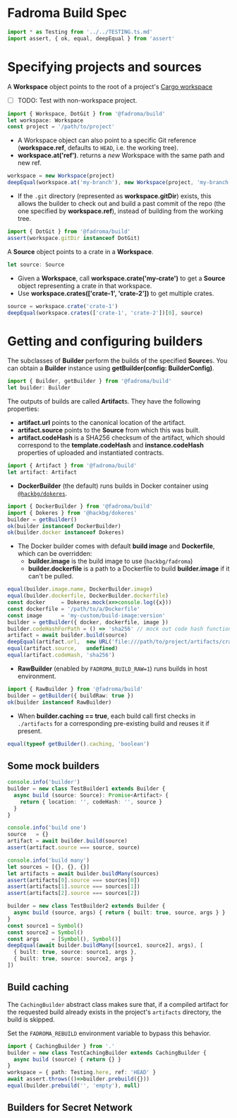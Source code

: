 # Fadroma Build Spec

```typescript
import * as Testing from '../../TESTING.ts.md'
import assert, { ok, equal, deepEqual } from 'assert'
```

# Specifying projects and sources

A **Workspace** object points to the root of a project's [Cargo workspace](https://doc.rust-lang.org/book/ch14-03-cargo-workspaces.html)
  * [ ] TODO: Test with non-workspace project.

```typescript
import { Workspace, DotGit } from '@fadroma/build'
let workspace: Workspace
const project = '/path/to/project'
```

* A Workspace object can also point to a specific Git reference
  (**workspace.ref**, defaults to `HEAD`, i.e. the working tree).
* **workspace.at('ref')**. returns a *new* Workspace with the same path and new ref.

```typescript
workspace = new Workspace(project)
deepEqual(workspace.at('my-branch'), new Workspace(project, 'my-branch'))
```

* If the `.git` directory (represented as **workspace.gitDir**) exists, this allows
  the builder to check out and build a past commit of the repo (the one specified by
  **workspace.ref**), instead of building from the working tree.

```typescript
import { DotGit } from '@fadroma/build'
assert(workspace.gitDir instanceof DotGit)
```

A **Source** object points to a crate in a **Workspace**.

```typescript
let source: Source
```

* Given a **Workspace**, call **workspace.crate('my-crate')** to get a **Source** object
  representing a crate in that workspace.
* Use **workspace.crates(['crate-1', 'crate-2'])** to get multiple crates.

```typescript
source = workspace.crate('crate-1')
deepEqual(workspace.crates(['crate-1', 'crate-2'])[0], source)
```

# Getting and configuring builders

The subclasses of **Builder** perform the builds of the specified **Source**s.
You can obtain a **Builder** instance using **getBuilder(config: BuilderConfig)**.

```typescript
import { Builder, getBuilder } from '@fadroma/build'
let builder: Builder
```

The outputs of builds are called **Artifact**s. They have the following properties:
  * **artifact.url** points to the canonical location of the artifact.
  * **artifact.source** points to the **Source** from which this was built.
  * **artifact.codeHash** is a SHA256 checksum of the artifact, which should correspond
    to the **template.codeHash** and **instance.codeHash** properties of uploaded and
    instantiated contracts.

```typescript
import { Artifact } from '@fadroma/build'
let artifact: Artifact
```

* **DockerBuilder** (the default) runs builds in Docker container
  using [`@hackbg/dokeres`](https://www.npmjs.com/package/@hackbg/dokeres).

```typescript
import { DockerBuilder } from '@fadroma/build'
import { Dokeres } from '@hackbg/dokeres'
builder = getBuilder()
ok(builder instanceof DockerBuilder)
ok(builder.docker instanceof Dokeres)
```

* The Docker builder comes with default **build image** and **Dockerfile**,
  which can be overridden:
  * **builder.image** is the build image to use (`hackbg/fadroma`)
  * **builder.dockerfile** is a path to a Dockerfile to build **builder.image** if it can't be pulled.

```typescript
equal(builder.image.name, DockerBuilder.image)
equal(builder.dockerfile, DockerBuilder.dockerfile)
const docker     = Dokeres.mock(x=>console.log({x}))
const dockerfile = '/path/to/a/Dockerfile'
const image      = 'my-custom/build-image:version'
builder = getBuilder({ docker, dockerfile, image })
builder.codeHashForPath = () => 'sha256' // mock out code hash function (touch fs directly - yuck)
artifact = await builder.build(source)
deepEqual(artifact.url,  new URL('file:///path/to/project/artifacts/crate-1@HEAD.wasm'))
equal(artifact.source,   undefined)
equal(artifact.codeHash, 'sha256')
```

* **RawBuilder** (enabled by `FADROMA_BUILD_RAW=1`) runs builds in host environment.

```typescript
import { RawBuilder } from '@fadroma/build'
builder = getBuilder({ buildRaw: true })
ok(builder instanceof RawBuilder)
```

* When **builder.caching == true**, each build call first checks in `./artifacts`
  for a corresponding pre-existing build and reuses it if present.

```typescript
equal(typeof getBuilder().caching, 'boolean')
```

## Some mock builders

```typescript
console.info('builder')
builder = new class TestBuilder1 extends Builder {
  async build (source: Source): Promise<Artifact> {
    return { location: '', codeHash: '', source }
  }
}

console.info('build one')
source   = {}
artifact = await builder.build(source)
assert(artifact.source === source, source)

console.info('build many')
let sources = [{}, {}, {}]
let artifacts = await builder.buildMany(sources)
assert(artifacts[0].source === sources[0])
assert(artifacts[1].source === sources[1])
assert(artifacts[2].source === sources[2])

builder = new class TestBuilder2 extends Builder {
  async build (source, args) { return { built: true, source, args } }
}
const source1 = Symbol()
const source2 = Symbol()
const args    = [Symbol(), Symbol()]
deepEqual(await builder.buildMany([source1, source2], args), [
  { built: true, source: source1, args },
  { built: true, source: source2, args }
])
```

## Build caching

The `CachingBuilder` abstract class makes sure that,
if a compiled artifact for the requested build
already exists in the project's `artifacts` directory,
the build is skipped.

Set the `FADROMA_REBUILD` environment variable to bypass this behavior.

```typescript
import { CachingBuilder } from '.'
builder = new class TestCachingBuilder extends CachingBuilder {
  async build (source) { return {} }
}
workspace = { path: Testing.here, ref: 'HEAD' }
await assert.throws(()=>builder.prebuild({}))
equal(builder.prebuild('', 'empty'), null)
```

## Builders for Secret Network

